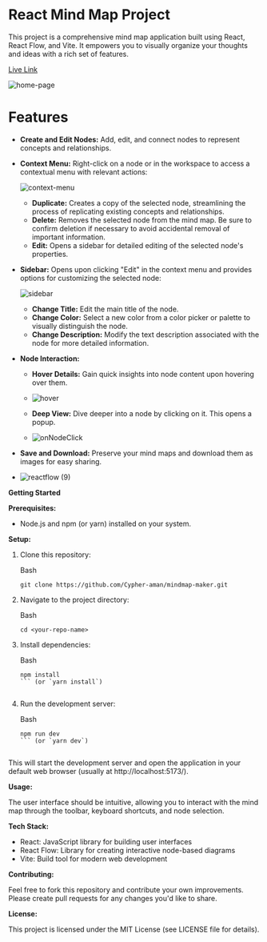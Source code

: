 
# React Mind Map Project

This project is a comprehensive mind map application built using React, React Flow, and Vite. It empowers you to visually organize your thoughts and ideas with a rich set of features.

[Live Link]([https://google.com](https://master--radiant-buttercream-687b13.netlify.app/))

![home-page](https://github.com/Cypher-aman/mindmap-maker/assets/71575102/d7194824-86f7-47ea-b350-aa06bb13d228)


# Features

-   **Create and Edit Nodes:**  Add, edit, and connect nodes to represent concepts and relationships.
-   **Context Menu:**  Right-click on a node or in the workspace to access a contextual menu with relevant actions:
  
    ![context-menu](https://github.com/Cypher-aman/mindmap-maker/assets/71575102/2c11524a-8ec9-404b-903f-46afb8e2dc3c)
    -   **Duplicate:**  Creates a copy of the selected node, streamlining the process of replicating existing concepts and relationships. 
    -   **Delete:**  Removes the selected node from the mind map. Be sure to confirm deletion if necessary to avoid accidental removal of important information.
    -   **Edit:**  Opens a sidebar for detailed editing of the selected node's properties.
-  **Sidebar:**  Opens upon clicking "Edit" in the context menu and provides options for customizing the selected node:
  
   ![sidebar](https://github.com/Cypher-aman/mindmap-maker/assets/71575102/b3807aeb-4641-45d8-ad9d-282e4f697661)
    -   **Change Title:**  Edit the main title of the node. 
    -   **Change Color:**  Select a new color from a color picker or palette to visually distinguish the node. 
    -   **Change Description:**  Modify the text description associated with the node for more detailed information.
-   **Node Interaction:**
    -   **Hover Details:**  Gain quick insights into node content upon hovering over them.
    -   ![hover](https://github.com/Cypher-aman/mindmap-maker/assets/71575102/f866dc8a-5afd-493a-b72e-b919a15b2a6d)

    -   **Deep View:**  Dive deeper into a node by clicking on it. This opens a popup.
    -   ![onNodeClick](https://github.com/Cypher-aman/mindmap-maker/assets/71575102/2290f17c-81eb-47f3-8c97-f34645316957)

-   **Save and Download:**  Preserve your mind maps and download them as images for easy sharing.
-   ![reactflow (9)](https://github.com/Cypher-aman/mindmap-maker/assets/71575102/ea71a71e-0726-4bb2-b61a-7a95be9676b6)


**Getting Started**

**Prerequisites:**

-   Node.js and npm (or yarn) installed on your system.

**Setup:**

1.  Clone this repository:
    
    Bash
    
    ```
    git clone https://github.com/Cypher-aman/mindmap-maker.git
    
    ```
    
   
    

    
2.  Navigate to the project directory:
    
    Bash
    
    ```
    cd <your-repo-name>
    
    ```
    


    
3.  Install dependencies:
    
    Bash
    
    ```
    npm install
    ``` (or `yarn install`)
    
    
    ```
    

    

    
4.  Run the development server:
    
    Bash
    
    ```
    npm run dev
    ``` (or `yarn dev`)
    
    
    ```
    


    

This will start the development server and open the application in your default web browser (usually at http://localhost:5173/).

**Usage:**

The user interface should be intuitive, allowing you to interact with the mind map through the toolbar, keyboard shortcuts, and node selection.

**Tech Stack:**

-   React: JavaScript library for building user interfaces
-   React Flow: Library for creating interactive node-based diagrams
-   Vite: Build tool for modern web development

**Contributing:**

Feel free to fork this repository and contribute your own improvements. Please create pull requests for any changes you'd like to share.

**License:**

This project is licensed under the MIT License (see LICENSE file for details).
